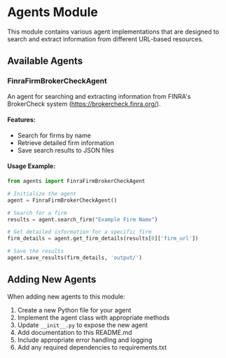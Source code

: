 # Agents Module

This module contains various agent implementations that are designed to search and extract information from different URL-based resources.

## Available Agents

### FinraFirmBrokerCheckAgent

An agent for searching and extracting information from FINRA's BrokerCheck system (https://brokercheck.finra.org/).

#### Features:
- Search for firms by name
- Retrieve detailed firm information
- Save search results to JSON files

#### Usage Example:
```python
from agents import FinraFirmBrokerCheckAgent

# Initialize the agent
agent = FinraFirmBrokerCheckAgent()

# Search for a firm
results = agent.search_firm("Example Firm Name")

# Get detailed information for a specific firm
firm_details = agent.get_firm_details(results[0]['firm_url'])

# Save the results
agent.save_results(firm_details, 'output/')
```

## Adding New Agents

When adding new agents to this module:

1. Create a new Python file for your agent
2. Implement the agent class with appropriate methods
3. Update `__init__.py` to expose the new agent
4. Add documentation to this README.md
5. Include appropriate error handling and logging
6. Add any required dependencies to requirements.txt

